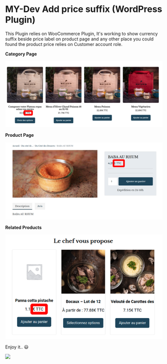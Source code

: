 # MY-Dev Add price suffix (WordPress Plugin)


This Plugin relies on WooCommerce Plugin, It's working to show currency suffix beside price label on product page and any other place you could found the product price relies on Customer account role.

**Category Page**

![Add price suffix to WooCommerce plugin in category page](https://github.com/mhmdyoussef/images/blob/main/my-dev-add-price-suffix/1.png?raw=true)


**Product Page**

![Add price suffix to WooCommerce plugin in product page](https://github.com/mhmdyoussef/images/blob/main/my-dev-add-price-suffix/2.png?raw=true)

**Related Products**

![Add price suffix to WooCommerce plugin in related product](https://github.com/mhmdyoussef/images/blob/main/my-dev-add-price-suffix/3.png?raw=true)

Enjoy it.. :smiley:

<a href="https://www.buymeacoffee.com/mydev"><img src="https://img.buymeacoffee.com/button-api/?text=Buy me a coffee&emoji=&slug=mydev&button_colour=FFDD00&font_colour=000000&font_family=Bree&outline_colour=000000&coffee_colour=ffffff" /></a>
